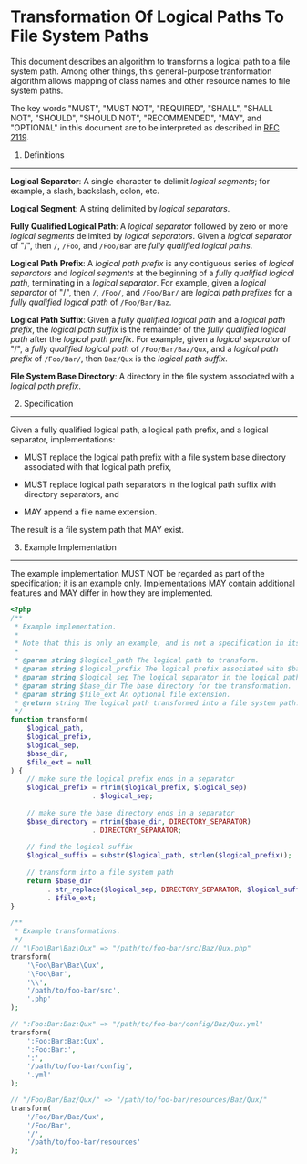 Transformation Of Logical Paths To File System Paths
====================================================

This document describes an algorithm to transforms a logical path to a file
system path. Among other things, this general-purpose tranformation algorithm
allows mapping of class names and other resource names to file system paths.

The key words "MUST", "MUST NOT", "REQUIRED", "SHALL", "SHALL NOT", "SHOULD",
"SHOULD NOT", "RECOMMENDED", "MAY", and "OPTIONAL" in this document are to be
interpreted as described in [RFC 2119](http://tools.ietf.org/html/rfc2119).


1. Definitions
--------------

**Logical Separator**: A single character to delimit _logical segments_; for
example, a slash, backslash, colon, etc.

**Logical Segment**: A string delimited by _logical separators_.

**Fully Qualified Logical Path**: A _logical separator_ followed by zero or
more _logical segments_ delimited by _logical separators_. Given a _logical
separator_ of "/", then `/`, `/Foo`, and `/Foo/Bar` are _fully
qualified logical paths_.

**Logical Path Prefix**: A _logical path prefix_ is any contiguous series of
_logical separators_ and _logical segments_ at the beginning of a
_fully qualified logical path_, terminating in a _logical separator_. For
example, given a _logical separator_ of "/", then `/`, `/Foo/`, and `/Foo/Bar/`
are _logical path prefixes_ for a _fully qualified logical path_ of
`/Foo/Bar/Baz`.

**Logical Path Suffix**: Given a _fully qualified logical path_ and a
_logical path prefix_, the _logical path suffix_ is the remainder of the
_fully qualified logical path_ after the _logical path prefix_. For example,
given a _logical separator_ of "/", a _fully qualified logical path_ of
`/Foo/Bar/Baz/Qux`, and a _logical path prefix_ of `/Foo/Bar/`, then `Baz/Qux`
is the _logical path suffix_.

**File System Base Directory**: A directory in the file system associated with
a _logical path prefix_.


2. Specification
----------------

Given a fully qualified logical path, a logical path prefix, and a logical
separator, implementations:

- MUST replace the logical path prefix with a file system base directory
  associated with that logical path prefix,

- MUST replace logical path separators in the logical path suffix with
  directory separators, and

- MAY append a file name extension.

The result is a file system path that MAY exist.


3. Example Implementation
-------------------------

The example implementation MUST NOT be regarded as part of the specification;
it is an example only. Implementations MAY contain additional features and MAY
differ in how they are implemented.

```php
<?php
/**
 * Example implementation.
 * 
 * Note that this is only an example, and is not a specification in itself.
 * 
 * @param string $logical_path The logical path to transform.
 * @param string $logical_prefix The logical prefix associated with $base_dir.
 * @param string $logical_sep The logical separator in the logical path.
 * @param string $base_dir The base directory for the transformation.
 * @param string $file_ext An optional file extension.
 * @return string The logical path transformed into a file system path.
 */
function transform(
    $logical_path,
    $logical_prefix,
    $logical_sep,
    $base_dir,
    $file_ext = null
) {
    // make sure the logical prefix ends in a separator
    $logical_prefix = rtrim($logical_prefix, $logical_sep)
                    . $logical_sep;
    
    // make sure the base directory ends in a separator
    $base_directory = rtrim($base_dir, DIRECTORY_SEPARATOR)
                    . DIRECTORY_SEPARATOR;
    
    // find the logical suffix 
    $logical_suffix = substr($logical_path, strlen($logical_prefix));
    
    // transform into a file system path
    return $base_dir
         . str_replace($logical_sep, DIRECTORY_SEPARATOR, $logical_suffix)
         . $file_ext;
}

/**
 * Example transformations.
 */
// "\Foo\Bar\Baz\Qux" => "/path/to/foo-bar/src/Baz/Qux.php"
transform(
    '\Foo\Bar\Baz\Qux',
    '\Foo\Bar',
    '\\',
    '/path/to/foo-bar/src',
    '.php'
);

// ":Foo:Bar:Baz:Qux" => "/path/to/foo-bar/config/Baz/Qux.yml"
transform(
    ':Foo:Bar:Baz:Qux',
    ':Foo:Bar:',
    ':',
    '/path/to/foo-bar/config',
    '.yml'
);

// "/Foo/Bar/Baz/Qux/" => "/path/to/foo-bar/resources/Baz/Qux/"
transform(
    '/Foo/Bar/Baz/Qux',
    '/Foo/Bar',
    '/',
    '/path/to/foo-bar/resources'
);
```
